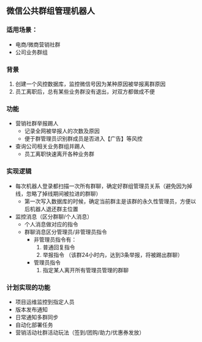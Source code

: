 ## 微信公共群组管理机器人

### 适用场景：
* 电商/微商营销社群
* 公司业务群组

### 背景
1. 创建一个风控数据库，监控微信号因为某种原因被举报离群原因
2. 员工离职后，总有某些业务群没有退出，对双方都做成不便

### 功能
* 营销社群举报踢人
  + 记录全网被举报人的次数及原因
  + 便于群管理员识别群成员是否进入【广告】等风控
* 查询公司相关业务群组并踢人
  + 员工离职快速离开各种业务群

### 实现逻辑
* 每次机器人登录都扫描一次所有群聊，确定好群组管理员关系（避免因为掉线，忽略了掉线期间被拉进的群聊）
  + 第一次写入数据库的时候，确定当前群主是该群的永久性管理员，方便以后机器人退还群主位置
* 监控消息（区分群聊/个人消息）
  + 个人消息做对应的指令
  + 群聊消息区分管理员/非管理员指令
    - 非管理员指令有：
      1. 普通回复指令
      2. 举报指令 （该群24小时内，达到3条举报，将被踢出群聊）
    - 管理员指令
      1. 指定某人离开所有管理员管理的群聊

### 计划实现的功能
* 项目运维监控到指定人员
* 版本发布通知
* 日常通知多群同步
* 自动化部署任务
* 营销活动社群活动玩法（签到/团购/助力/优惠券发放）
